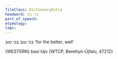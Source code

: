 ```yaml
---
fileClass: DictionaryEntry
headword: בכי טובֿ
part_of_speech: 
etymology: 
tags: 
---
```

בכי טובֿ
בְּכִי טוֹב
'for the better, well'

{WESTERN}
bəxí tɔ́jv {WTCP, Berettyó-Újfalu, 47212}
